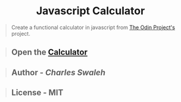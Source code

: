 <div id="title" align="center">

# Javascript Calculator

</div>

>
> Create a functional calculator in javascript from [The Odin Project's](https://www.theodinproject.com/lessons/calculator) project.
>

>## Open the [Calculator](https://mashm3ll0w.github.io/Js-Calculator/)

>
>## **Author** - _Charles Swaleh_
>

>
>## **License** - MIT
>